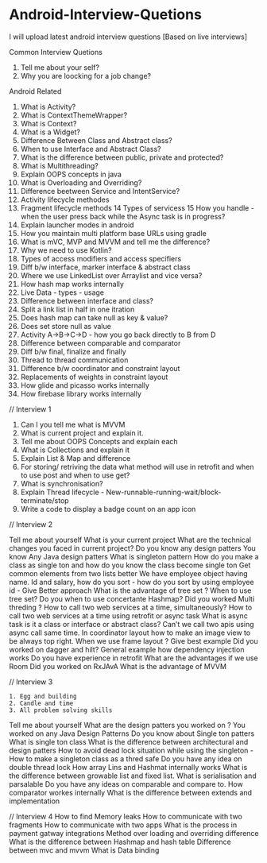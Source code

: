 # Android-Interview-Quetions
I will upload latest android interview questions [Based on live interviews]

Common Interview Quetions 

1. Tell me about your self?
2. Why you are loocking for a job change?

Android Related

1. What is Activity?
2. What is ContextThemeWrapper?
3. What is Context?
4. What is a Widget?
5. Difference Between Class and Abstract class?
6. When to use Interface and Abstract Class?
7. What is the difference between public, private and protected?
8. What is Multithreading?
9. Explain OOPS concepts in java
10. What is Overloading and Overriding?
11. Difference beetween Service and IntentService?
12. Activity lifecycle methodes 
13. Fragment lifecycle methods
14 Types of servicess
15 How you handle - when the user press back while the Async task is in progress?
16. Explain launcher modes in android
17. How you maintain multi platform base URLs using gradle
18. What is mVC, MVP and MVVM and tell me the difference?
19. Why we need to use Kotlin?
20. Types of access modifiers and access specifiers
21. Diff b/w interface, marker interface & abstract class
22. Where we use LinkedList over Arraylist and vice versa?
23. How hash map works internally
24. Live Data - types - usage
25. Difference between interface and class? 
26. Split a link list in half in one itration
27. Does hash map can take null as key & value?
28. Does set store null as value
29. Activity A->B->C->D - how you go back directly to B from D
30. Difference between comparable and comparator
31. Diff b/w final, finalize and finally
32. Thread to thread communication
33. Difference b/w coordinator and constraint layout
34. Replacements of weights in constraint layout
35. How glide and picasso works internally
36. How firebase library works internally




// Interview 1
1. Can I you tell me what is MVVM
2. What is current project and explain it.
3. Tell me about OOPS Concepts and explain each 
4. What is Collections and explain it
5. Explain List & Map and difference 
6. For storing/ retriving the data what method will use in retrofit and when to use post and when to use get?
7. What is synchronisation? 
8. Explain Thread lifecycle - New-runnable-running-wait/block-terminate/stop
9. Write a code to display a badge count on an app icon



// Interview 2

Tell me about yourself
What is your current project
What are the technical changes you faced in current project?
Do you know any design patters 
You know Any Java design patters 
What is singleton pattern
How do you make a class as single ton and how do you know the class become single ton
Get common elements from two lists better 
We have employee object having name. Id and salary, how do you sort - how do you sort by using employee id - Give Better approach
What is the advantage of tree set ?
When to use tree set?
Do you when to use concertante Hashmap?
Did you worked Multi threding ?
How to call two web services at a time, simultaneously?
How to call two web services at a time using retrofit or async task
What is async task is it a class or interface or abstract class?
Can’t we call two apis using async call same time.
In coordinator layout how to make an image view to be always top right.
When we use frame layout ? Give best example 
Did you worked on dagger and hilt?
General example how dependency injection works
Do you have experience in retrofit
What are the advantages if we use Room
Did you worked on RxJAvA
What is the advantage of MVVM



// Interview 3

	1. Egg and building 
	2. Candle and time
	3. All problem solving skills 

Tell me about yourself 
What are the design patters you worked on ?
You worked on any Java Design Patterns 
Do you know about Single ton patters 
What is single ton class
What is the difference between architectural and design patters 
How to avoid dead lock situation while using the singleton - How to make a singleton class  as a thred safe
Do you have any idea on double thread lock 
How array Lins and Hashmat internally works 
What is the difference between growable list and fixed list.
What is serialisation and parsalable 
Do you have any ideas on comparable and compare to.
How comparator workes internally
What is the difference between extends and implementation


// Interview 4
How to find Memory leaks 
How to communicate with two fragments 
How to communicate with two apps
What is the process in payment gatway integrations 
Method over loading and overriding difference 
What is the difference between Hashmap and hash table
Difference between mvc and mvvm
What is Data binding







